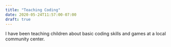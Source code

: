```yaml
---
title: "Teaching Coding"
date: 2020-05-24T11:57:00-07:00
draft: true
---
```

I have been teaching children about basic coding skills and games at a local community center.  

